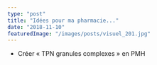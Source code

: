 ```yaml
---
type: "post"
title: "Idées pour ma pharmacie..."
date: "2018-11-10"
featuredImage: "/images/posts/visuel_201.jpg"
---
```


- Créer « TPN granules complexes » en PMH
